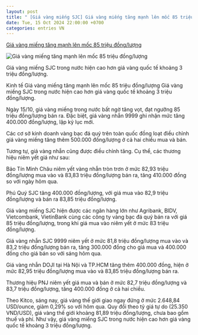 ```yaml
---
layout: post
title: " [Giá vàng miếng SJC] Giá vàng miếng tăng mạnh lên mốc 85 triệu đồng/lượng"
date: Tue, 15 Oct 2024 22:00:00 +0700
categories: entries VN
---
```

[Giá vàng miếng tăng mạnh lên mốc 85 triệu đồng/lượng](https://daidoanket.vn/gia-vang-mieng-tang-manh-len-moc-85-trieu-dong-luong-10292315.html)

![Giá vàng miếng tăng mạnh lên mốc 85 triệu đồng/lượng](https://ddk.1cdn.vn/thumbs/1200x630/2024/08/15/kt-gia-vang-homa-ny.jpg)

Giá vàng miếng SJC trong nước hiện cao hơn giá vàng quốc tế khoảng 3 triệu đồng/lượng.

Kinh tế Giá vàng miếng tăng mạnh lên mốc 85 triệu đồng/lượng Giá vàng miếng SJC trong nước hiện cao hơn giá vàng quốc tế khoảng 3 triệu đồng/lượng.

Ngày 15/10, giá vàng miếng trong nước bất ngờ tăng vọt, đạt ngưỡng 85 triệu đồng/lượng bán ra. Đặc biệt, giá vàng nhẫn 9999 ghi nhận mức tăng 400.000 đồng/lượng, lập kỷ lục mới.



Các cơ sở kinh doanh vàng bạc đá quý trên toàn quốc đồng loạt điều chỉnh giá vàng miếng tăng thêm 500.000 đồng/lượng ở cả hai chiều mua và bán.

Tương tự, giá vàng nhẫn cũng được điều chỉnh tăng. Cụ thể, các thương hiệu niêm yết giá như sau:



Bảo Tín Minh Châu niêm yết vàng nhẫn tròn trơn ở mức 82,93 triệu đồng/lượng mua vào và 83,83 triệu đồng/lượng bán ra, tăng 410.000 đồng so với ngày hôm qua.

Phú Quý SJC tăng 400.000 đồng/lượng, với giá mua vào 82,9 triệu đồng/lượng và bán ra 83,85 triệu đồng/lượng.

Giá vàng miếng SJC hiện được các ngân hàng lớn như Agribank, BIDV, Vietcombank, VietinBank cùng các công ty vàng bạc đá quý bán ra với giá 85 triệu đồng/lượng, trong khi giá mua vào niêm yết ở mức 83 triệu đồng/lượng.



Giá vàng nhẫn SJC 9999 niêm yết ở mức 81,8 triệu đồng/lượng mua vào và 83,2 triệu đồng/lượng bán ra, tăng 300.000 đồng cho giá mua và 400.000 đồng cho giá bán so với sáng hôm qua.

Giá vàng nhẫn DOJI tại Hà Nội và TP.HCM tăng thêm 400.000 đồng, hiện ở mức 82,95 triệu đồng/lượng mua vào và 83,85 triệu đồng/lượng bán ra.

Thương hiệu PNJ niêm yết giá mua và bán ở mức 82,7 triệu đồng/lượng và 83,7 triệu đồng/lượng, tăng 400.000 đồng ở cả hai chiều.



Theo Kitco, sáng nay, giá vàng thế giới giao ngay đứng ở mức 2.648,84 USD/ounce, giảm 0,29% so với hôm qua. Quy đổi theo tỷ giá tự do (25.350 VND/USD), giá vàng thế giới khoảng 81,89 triệu đồng/lượng, chưa bao gồm thuế và phí. Như vậy, giá vàng miếng SJC trong nước hiện cao hơn giá vàng quốc tế khoảng 3 triệu đồng/lượng.




